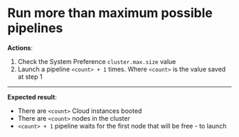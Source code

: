 # Run more than maximum possible pipelines

**Actions**:

1. Check the System Preference `cluster.max.size` value
2. Launch a pipeline `<count> + 1` times. Where `<count>` is the value saved at step 1

***

**Expected result**:

- There are `<count>` Cloud instances booted
- There are `<count>` nodes in the cluster
- `<count> + 1` pipeline waits for the first node that will be free - to launch
